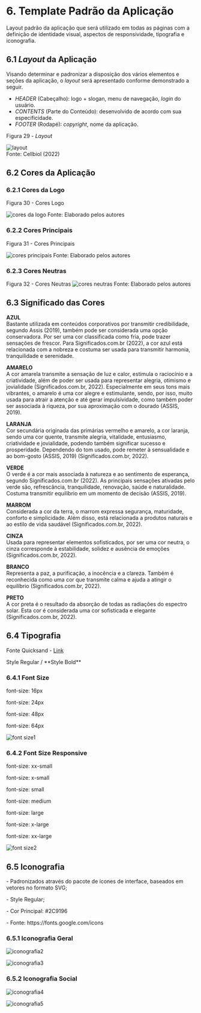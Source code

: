 # 6. Template Padrão da Aplicação

Layout padrão da aplicação que será utilizado em todas as páginas com a definição de identidade visual, aspectos de responsividade, tipografia e iconografia.


## 6.1 _Layout_ da Aplicação

Visando determinar e padronizar a disposição dos vários elementos e seções da aplicação, o _layout_ será apresentado conforme demonstrado a seguir.

- _HEADER_ (Cabeçalho): logo + slogan, menu de navegação, _login_ do usuário.
- _CONTENTS_ (Parte do Conteúdo): desenvolvido de acordo com sua especificidade.
- _FOOTER_ (Rodapé): _copyright_, nome da aplicação.

Figura 29 - _Layout_ 

![layout](https://user-images.githubusercontent.com/89549220/164799526-c3b5b98e-cb36-469d-85fd-39b889157693.png)
<br>Fonte: Cellbiol (2022)


## 6.2 Cores da Aplicação


### 6.2.1 Cores da Logo

Figura 30 - Cores Logo

![cores da logo](https://user-images.githubusercontent.com/89549220/165007789-5e6efc3a-188e-42c5-b9dd-62c46a30f1ec.png)
Fonte: Elaborado pelos autores


### 6.2.2 Cores Principais

Figura 31 - Cores Principais

![cores principais](https://user-images.githubusercontent.com/89549220/165007824-6edddecc-0bdc-4201-92ff-ee13da57a7ce.png)
Fonte: Elaborado pelos autores


### 6.2.3 Cores Neutras

Figura 32 - Cores Neutras
![cores neutras](https://user-images.githubusercontent.com/89549220/165007839-5fcae4ed-8aa1-4411-9704-555d703ccde2.png)
Fonte: Elaborado pelos autores


## 6.3 Significado das Cores

**AZUL**
<br>
Bastante utilizada em conteúdos corporativos por transmitir credibilidade, segundo Assis (2019), também pode ser considerada uma opção conservadora. Por ser uma cor classificada como fria, pode trazer sensações de frescor. Para Significados.com.br (2022), a cor azul está relacionada com a nobreza e costuma ser usada para transmitir harmonia, tranquilidade e serenidade.
<br>

**AMARELO**
<br>
A cor amarela transmite a sensação de luz e calor, estimula o raciocínio e a criatividade, além de poder ser usada para representar alegria, otimismo e jovialidade (Significados.com.br, 2022). Especialmente em seus tons mais vibrantes, o amarelo é uma cor alegre e estimulante, sendo, por isso, muito usada para atrair a atenção e até gerar impulsividade, como também poder ser associada à riqueza, por sua aproximação com o dourado (ASSIS, 2019).
<br>

**LARANJA**
<br>
Cor secundária originada das primárias vermelho e amarelo, a cor laranja, sendo uma cor quente, transmite alegria, vitalidade, entusiasmo, criatividade e jovialidade, podendo também significar sucesso e prosperidade. Dependendo do tom usado, pode remeter à sensualidade e ao bom-gosto (ASSIS, 2019) (Significados.com.br, 2022).
<br>

**VERDE**
<br>
O verde é a cor mais associada à natureza e ao sentimento de esperança, segundo Significados.com.br (2022). As principais sensações ativadas pelo verde são, refrescância, tranquilidade, renovação, saúde e naturalidade. Costuma transmitir equilíbrio em um momento de decisão (ASSIS, 2019). 
<br>

**MARROM**
<br>
Considerada a cor da terra, o marrom expressa segurança, maturidade, conforto e simplicidade. Além disso, está relacionada a produtos naturais e ao estilo de vida saudável (Significados.com.br, 2022).
<br>

**CINZA**
<br>
Usada para representar elementos sofisticados, por ser uma cor neutra, o cinza corresponde à estabilidade, solidez e ausência de emoções (Significados.com.br, 2022).
<br>

**BRANCO**
<br>
Representa a paz, a purificação, a inocência e a clareza. Também é reconhecida como uma cor que transmite calma e ajuda a atingir o equilíbrio (Significados.com.br, 2022). 
<br>

**PRETO**
<br>
A cor preta é o resultado da absorção de todas as radiações do espectro solar. Esta cor é considerada uma cor sofisticada e elegante (Significados.com.br, 2022).
<br>


## 6.4 Tipografia

<p>Fonte Quicksand - <a target="_blank" href="https://fonts.google.com/specimen/Quicksand#standard-styles">Link</a></p>

<p>Style Regular / **Style Bold**</p>


### 6.4.1 Font Size

<p class="font-size-16">font-size: 16px</p>
<p class="font-size-24">font-size: 24px</p>
<p class="font-size-48">font-size: 48px</p>
<p class="font-size-64">font-size: 64px</p>

![font size1](https://user-images.githubusercontent.com/89549220/165007889-b7d612ad-1be3-4e79-8597-44d41fa9c35a.png)


### 6.4.2 Font Size Responsive

<p class="font-size-1">font-size: xx-small</p>
<p class="font-size-2">font-size: x-small</p>
<p class="font-size-3">font-size: small</p>
<p class="font-size-4">font-size: medium</p>
<p class="font-size-5">font-size: large</p>
<p class="font-size-6">font-size: x-large</p>
<p class="font-size-7">font-size: xx-large</p>

![font size2](https://user-images.githubusercontent.com/89549220/165007903-bba1c264-f3a6-4208-9450-d7e4b69e9b10.png)
          
                
## 6.5 Iconografia

<p>- Padronizados através do pacote de ícones de interface, baseados em vetores no formato SVG;</p>
<p>- Style Regular;</p>
<p>- Cor Principal: #2C9196</p>
<p>- Fonte: https://fonts.google.com/icons</p>
                
                
### 6.5.1 Iconografia Geral

![iconografia2](https://user-images.githubusercontent.com/89549220/165007926-04d845dc-fb70-4a45-9b12-79be6a9c21fe.png)

![iconografia3](https://user-images.githubusercontent.com/89549220/165007932-00c993dd-d35b-487b-a262-907782485620.png)


### 6.5.2 Iconografia Social

![iconografia4](https://user-images.githubusercontent.com/89549220/165007940-06e25aa7-f5de-4c58-96ba-13803cb0c754.png)

![iconografia5](https://user-images.githubusercontent.com/89549220/165007957-f279bda4-8bee-4714-b5d4-6c0600efdd59.png)


